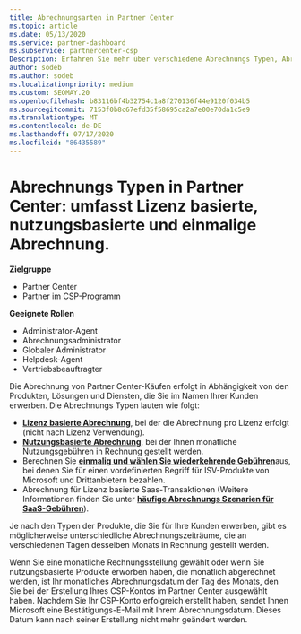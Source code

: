 ```yaml
---
title: Abrechnungsarten in Partner Center
ms.topic: article
ms.date: 05/13/2020
ms.service: partner-dashboard
ms.subservice: partnercenter-csp
Description: Erfahren Sie mehr über verschiedene Abrechnungs Typen, Abrechnungs Zeiträume und Abrechnungsdaten, die Sie möglicherweise im Partner Center sehen.
author: sodeb
ms.author: sodeb
ms.localizationpriority: medium
ms.custom: SEOMAY.20
ms.openlocfilehash: b83116bf4b32754c1a8f270136f44e9120f034b5
ms.sourcegitcommit: 7153f0b8c67efd35f58695ca2a7e00e70da1c5e9
ms.translationtype: MT
ms.contentlocale: de-DE
ms.lasthandoff: 07/17/2020
ms.locfileid: "86435589"
---
```

# <a name="types-of-billing-in-partner-center---includes-license-based-usage-based-and-one-time-billing"></a>Abrechnungs Typen in Partner Center: umfasst Lizenz basierte, nutzungsbasierte und einmalige Abrechnung.

**Zielgruppe**

- Partner Center
- Partner im CSP-Programm

**Geeignete Rollen**

- Administrator-Agent
- Abrechnungsadministrator
- Globaler Administrator
- Helpdesk-Agent
- Vertriebsbeauftragter

Die Abrechnung von Partner Center-Käufen erfolgt in Abhängigkeit von den Produkten, Lösungen und Diensten, die Sie im Namen Ihrer Kunden erwerben. Die Abrechnungs Typen lauten wie folgt:

- [**Lizenz basierte Abrechnung**](license-based-billing.md), bei der die Abrechnung pro Lizenz erfolgt (nicht nach Lizenz Verwendung).
- [**Nutzungsbasierte Abrechnung**](usage-based-billing.md), bei der Ihnen monatliche Nutzungsgebühren in Rechnung gestellt werden.
- Berechnen Sie [**einmalig und wählen Sie wiederkehrende Gebühren**](one-time-and-recurring-billing.md)aus, bei denen Sie für einen vordefinierten Begriff für ISV-Produkte von Microsoft und Drittanbietern bezahlen.
- Abrechnung für Lizenz basierte Saas-Transaktionen (Weitere Informationen finden Sie unter [**häufige Abrechnungs Szenarien für SaaS-Gebühren**](common-billing-scenarios-saas.md)).

Je nach den Typen der Produkte, die Sie für Ihre Kunden erwerben, gibt es möglicherweise unterschiedliche Abrechnungszeiträume, die an verschiedenen Tagen desselben Monats in Rechnung gestellt werden.

Wenn Sie eine monatliche Rechnungsstellung gewählt oder wenn Sie nutzungsbasierte Produkte erworben haben, die monatlich abgerechnet werden, ist Ihr monatliches Abrechnungsdatum der Tag des Monats, den Sie bei der Erstellung Ihres CSP-Kontos im Partner Center ausgewählt haben. Nachdem Sie Ihr CSP-Konto erfolgreich erstellt haben, sendet Ihnen Microsoft eine Bestätigungs-E-Mail mit Ihrem Abrechnungsdatum. Dieses Datum kann nach seiner Erstellung nicht mehr geändert werden.
